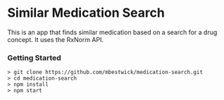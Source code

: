 # Similar Medication Search

This is an app that finds similar medication based on a search for a drug concept. It uses the RxNorm API.

### Getting Started

```
> git clone https://github.com/mbestwick/medication-search.git
> cd medication-search
> npm install
> npm start
```
